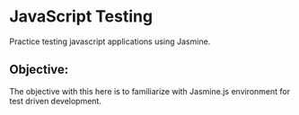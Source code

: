 # JavaScript Testing

Practice testing javascript applications using Jasmine.

## Objective:
The objective with this here is to familiarize with Jasmine.js environment for test driven development.